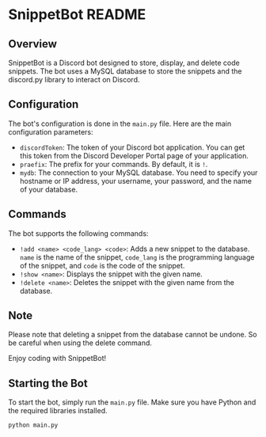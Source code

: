 # SnippetBot README

## Overview

SnippetBot is a Discord bot designed to store, display, and delete code snippets. The bot uses a MySQL database to store the snippets and the discord.py library to interact on Discord.

## Configuration

The bot's configuration is done in the `main.py` file. Here are the main configuration parameters:

- `discordToken`: The token of your Discord bot application. You can get this token from the Discord Developer Portal page of your application.
- `praefix`: The prefix for your commands. By default, it is `!`.
- `mydb`: The connection to your MySQL database. You need to specify your hostname or IP address, your username, your password, and the name of your database.

## Commands

The bot supports the following commands:

- `!add <name> <code_lang> <code>`: Adds a new snippet to the database. `name` is the name of the snippet, `code_lang` is the programming language of the snippet, and `code` is the code of the snippet.
- `!show <name>`: Displays the snippet with the given name.
- `!delete <name>`: Deletes the snippet with the given name from the database.

## Note

Please note that deleting a snippet from the database cannot be undone. So be careful when using the delete command.

Enjoy coding with SnippetBot!

## Starting the Bot

To start the bot, simply run the `main.py` file. Make sure you have Python and the required libraries installed.

```bash
python main.py
